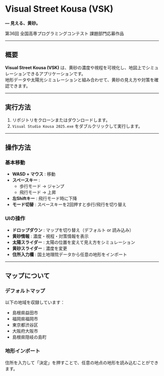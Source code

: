 # Visual Street Kousa (VSK)  
**— 見える、黄砂。**

第36回 全国高専プログラミングコンテスト 課題部門応募作品  

---

## 概要
**Visual Street Kousa (VSK)** は、黄砂の濃度や視程を可視化し、地図上でシミュレーションできるアプリケーションです。  
地形データや太陽光シミュレーションと組み合わせて、黄砂の見え方や対策を確認できます。  

---

## 実行方法
1. リポジトリをクローンまたはダウンロードします。  
2. `Visual Studio Kousa 2025.exe` をダブルクリックして実行します。  

---

## 操作方法

### 基本移動
- **WASD + マウス** : 移動  
- **スペースキー** :  
  - 歩行モード → ジャンプ  
  - 飛行モード → 上昇  
- **左Shiftキー** : 飛行モード時に下降  
- **モード切替** : スペースキーを2回押すと歩行/飛行を切り替え  

### UIの操作
- **ドロップダウン** : マップを切り替え（デフォルト or 読み込み）  
- **黄砂情報** : 濃度・視程・対策情報を表示  
- **太陽スライダー** : 太陽の位置を変えて見え方をシミュレーション  
- **黄砂スライダー** : 濃度を変更  
- **住所入力欄** : 国土地理院データから任意の地形をインポート  

---

## マップについて

### デフォルトマップ
以下の地域を収録しています：
- 島根県益田市  
- 福岡県福岡市  
- 東京都渋谷区  
- 大阪府大阪市  
- 島根県隠岐の島町  

### 地形インポート
住所を入力して「決定」を押すことで、任意の地点の地形を読み込むことができます。  

